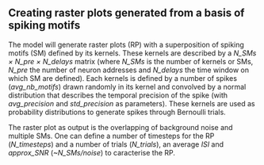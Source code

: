## Creating raster plots generated from a basis of spiking motifs

The model will generate raster plots (RP) with a superposition of spiking motifs (SM) defined by its kernels. These kernels are described by a *N_SMs $\times$ N_pre $\times$ N_delays* matrix (where *N_SMs* is the number of kernels or SMs, *N_pre* the number of neuron addresses and *N_delays* the time window on which SM are defined). Each kernels is defined by a number of spikes (*avg_nb_motifs*) drawn randomly in its kernel and convolved by a normal distribution that describes the temporal precision of the spike (with *avg_precision* and *std_precision* as parameters). These kernels are used as probability distributions to generate spikes through Bernoulli trials. 

The raster plot as output is the overlapping of background noise and multiple SMs. One can define a number of timesteps for the RP (*N_timesteps*) and a number of trials (*N_trials*), an average *ISI* and *approx_SNR* (*~N_SMs/noise*) to caracterise the RP. 